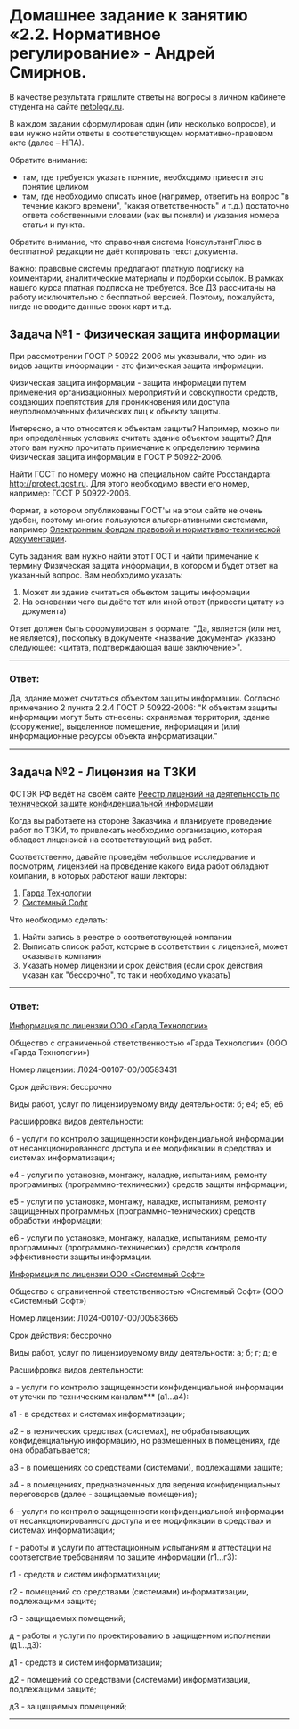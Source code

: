 # Домашнее задание к занятию «2.2. Нормативное регулирование» - Андрей Смирнов.

В качестве результата пришлите ответы на вопросы в личном кабинете студента на сайте [netology.ru](https://netology.ru).

В каждом задании сформулирован один (или несколько вопросов), и вам нужно найти ответы в соответствующем нормативно-правовом акте (далее – НПА).

Обратите внимание:
* там, где требуется указать понятие, необходимо привести это понятие целиком 
* там, где необходимо описать иное (например, ответить на вопрос "в течение какого времени", "какая ответственность" и т.д.) достаточно ответа собственными словами (как вы поняли) и указания номера статьи и пункта.

Обратите внимание, что справочная система КонсультантПлюс в бесплатной редакции не даёт копировать текст документа.

Важно: правовые системы предлагают платную подписку на комментарии, аналитические материалы и подборки ссылок. В рамках нашего курса платная подписка не требуется. Все ДЗ рассчитаны на работу исключительно с бесплатной версией. Поэтому, пожалуйста, нигде не вводите данные своих карт и т.д.

## Задача №1 - Физическая защита информации

При рассмотрении ГОСТ Р 50922-2006 мы указывали, что один из видов защиты информации - это физическая защита информации.

Физическая защита информации - защита информации путем применения организационных мероприятий и совокупности средств, создающих препятствия для проникновения или доступа неуполномоченных физических лиц к объекту защиты.

Интересно, а что относится к объектам защиты? Например, можно ли при определённых условиях считать здание объектом защиты? Для этого вам нужно прочитать примечание к определению термина Физическая защита информации в ГОСТ Р 50922-2006.

Найти ГОСТ по номеру можно на специальном сайте Росстандарта: http://protect.gost.ru. Для этого необходимо ввести его номер, например: ГОСТ Р 50922-2006.

Формат, в котором опубликованы ГОСТ'ы на этом сайте не очень удобен, поэтому многие пользуются альтернативными системами, например [Электронным фондом правовой и нормативно-технической документации](http://docs.cntd.ru).

Суть задания: вам нужно найти этот ГОСТ и найти примечание к термину Физическая защита информации, в котором и будет ответ на указанный вопрос. Вам необходимо указать:
1. Может ли здание считаться объектом защиты информации
1. На основании чего вы даёте тот или иной ответ (привести цитату из документа)

Ответ должен быть сформулирован в формате: "Да, является (или нет, не является), поскольку в документе <название документа> указано следующее: <цитата, подтверждающая ваше заключение>".


-----


### Ответ:

Да, здание может считаться объектом защиты информации. Согласно примечанию 2 пункта 2.2.4 ГОСТ Р 50922-2006: "К объектам защиты информации могут быть отнесены: охраняемая территория, здание (сооружение), выделенное помещение, информация и (или) информационные ресурсы объекта информатизации."

-----

## Задача №2 - Лицензия на ТЗКИ

ФСТЭК РФ ведёт на своём сайте [Реестр лицензий на деятельность по технической защите конфиденциальной информации](https://reestr.fstec.ru/)

Когда вы работаете на стороне Заказчика и планируете проведение работ по ТЗКИ, то привлекать необходимо организацию, которая обладает лицензией на соответствующий вид работ.

Соответственно, давайте проведём небольшое исследование и посмотрим, лицензией на проведение какого вида работ обладают компании, в которых работают наши лекторы:

1. [Гарда Технологии](https://gardatech.ru)
1. [Системный Софт](https://www.syssoft.ru)

Что необходимо сделать:
1. Найти запись в реестре о соответствующей компании
1. Выписать список работ, которые в соответствии с лицензией, может оказывать компания
1. Указать номер лицензии и срок действия (если срок действия указан как "бессрочно", то так и необходимо указать)


-----


### Ответ:

[Информация по лицензии ООО «Гарда Технологии»](https://reestr.fstec.ru/regview1?guid=c00a4bb8-0a43-4234-941d-1de51045f341)

Общество с ограниченной ответственностью «Гарда Технологии» (ООО «Гарда Технологии»)

Номер лицензии: Л024-00107-00/00583431

Срок действия: бессрочно

Виды работ, услуг по лицензируемому виду деятельности: б; е4; е5; е6

Расшифровка видов деятельности:

б - услуги по контролю защищенности конфиденциальной информации от несанкционированного доступа и ее модификации в средствах и системах информатизации;

е4 - услуги по установке, монтажу, наладке, испытаниям, ремонту программных (программно-технических) средств защиты информации;

е5 - услуги по установке, монтажу, наладке, испытаниям, ремонту защищенных программных (программно-технических) средств обработки информации;

e6 - услуги по установке, монтажу, наладке, испытаниям, ремонту программных (программно-технических) средств контроля эффективности защиты информации.


[Информация по лицензии ООО «Системный Софт»](https://reestr.fstec.ru/regview1?guid=2620e7d7-8b0a-4bf9-b98f-0c79f26f640b)

Общество с ограниченной ответственностью «Системный Софт» (ООО «Системный Софт»)

Номер лицензии: Л024-00107-00/00583665

Срок действия: бессрочно

Виды работ, услуг по лицензируемому виду деятельности: а; б; г; д; е

Расшифровка видов деятельности:

а - услуги по контролю защищенности конфиденциальной информации от утечки по техническим каналам*** (а1...а4):

 а1 - в средствах и системах информатизации;
 
 а2 - в технических средствах (системах), не обрабатывающих конфиденциальную информацию, но размещенных в помещениях, где она обрабатывается;
 
 а3 - в помещениях со средствами (системами), подлежащими защите;
 
 а4 - в помещениях, предназначенных для ведения конфиденциальных переговоров (далее - защищаемые помещения);


б - услуги по контролю защищенности конфиденциальной информации от несанкционированного доступа и ее модификации в средствах и системах информатизации;

г - работы и услуги по аттестационным испытаниям и аттестации на соответствие требованиям по защите информации (г1...г3):

 г1 - средств и систем информатизации;
 
 г2 - помещений со средствами (системами) информатизации, подлежащими защите;
 
 г3 - защищаемых помещений;


д - работы и услуги по проектированию в защищенном исполнении (д1...д3):

 д1 - средств и систем информатизации;
 
 д2 - помещений со средствами (системами) информатизации, подлежащими защите;
 
 д3 - защищаемых помещений;

-----
